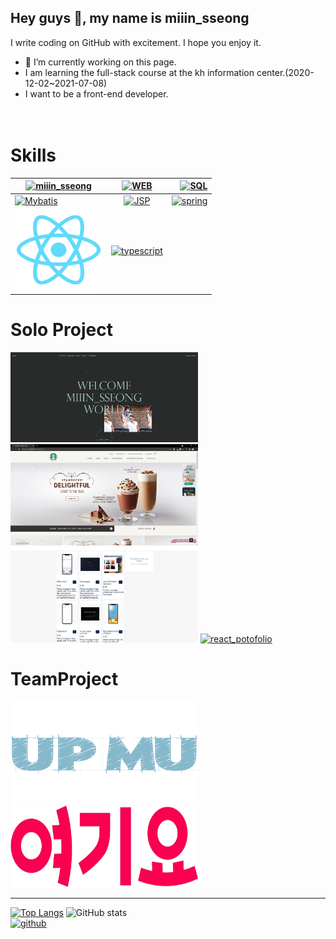 ## Hey guys 👋, my name is miiin_sseong

I write coding on GitHub with excitement.
I hope you enjoy it.


- 🔭 I’m currently working on this page. 
- I am learning the full-stack course at the kh information center.(2020-12-02~2021-07-08)
- I want to be a front-end developer.
<br><br><br>



# Skills
[<img alt="miiin_sseong" src="https://ryulth.com/assets//img/Java-logo.png" width="200" height="100">](https://github.com/alstjd0051/JAVA) | [<img alt="WEB" src="https://fiverr-res.cloudinary.com/images/t_main1,q_auto,f_auto,q_auto,f_auto/gigs/116550465/original/0fbd11ff09a130dda503c44e00d46cd20ea50589/do-any-coding-in-html-javascript-jquery.png" width="200" height="100">](https://github.com/alstjd0051/WEB_KH) | [<img alt="SQL" src="https://media.vlpt.us/images/ghd64845/post/05309814-d0d0-45f4-b685-54308695e7a2/SQL.png" width="200" height="100" >](https://github.com/alstjd0051/SQL/tree/master/oracle_workspace)
---|:---:|---:
[<img alt="Mybatis" src="https://media.vlpt.us/images/eesiwoo/post/5bb2a71b-0692-43b0-b638-a4337975d203/mybatis-superbird-small.png" width="200" height="100">](https://github.com/alstjd0051/web_sever_worspace/tree/main/maven-mybatis) | [<img alt="JSP" src="https://miro.medium.com/max/630/1*zKnKunxf74dpaMMtcKrB9g.png" width="200">](https://github.com/alstjd0051/web_sever_worspace) | [<img alt="spring" src="https://encrypted-tbn0.gstatic.com/images?q=tbn:ANd9GcRWRgauCGmj5swudU_5YcZ2Bn6yfr6bpYM4ig&usqp=CAU" width="200">](https://github.com/alstjd0051/web_sever_worspace) |
[<img alt="react" src="https://github.com/alstjd0051/React-shop/blob/master/public/logo512.png?raw=true" width="140" height="130">](https://github.com/alstjd0051/React-shop) | [<img alt="typescript" src="https://encrypted-tbn0.gstatic.com/images?q=tbn:ANd9GcRdOEi-bSS4koMCjuds0MnvbeamMhtYt0e_Rg&usqp=CAU" width="200" height="130">](https://github.com/alstjd0051/TypeScript)


# Solo Project

[<img alt="firstHTML" src="https://github.com/alstjd0051/WEB_Project/blob/master/assets/img/Main.png?raw=true" width="300">](https://alstjd0051.github.io/WEB_Project/)[<img alt="minseongbucks" src="https://github.com/alstjd0051/minseongbucks_project/raw/master/screen_shot.png?raw=true" width="300">](https://github.com/alstjd0051/minseongbucks_project) [<img alt="reactProject" src="https://github.com/alstjd0051/React-shop/blob/master/img.png?raw=true" width="300">](https://github.com/alstjd0051/React-shop) [<img alt="react_potofolio" src="https://github.com/alstjd0051/PORTFOLIO/blob/master/public/asset/1.png?raw=true" width="300">](https://alstjd0051.github.io/PORTFOLIO/) 







# TeamProject
[<img alt="upmu" src="https://github.com/HSdover/final-pjt-upmu/raw/master/src/main/webapp/resources/images/logo1.png" width="300" height=163.5>](https://github.com/HSdover/final-pjt-upmu/)[<img alt="semi_pj" src="https://github.com/ksh940911/KH_SEMI_PROJECT/blob/main/yeogiyo/WebContent/images/yeogiyo.png?raw=true" width="300" height="130">](https://github.com/ksh940911/KH_SEMI_PROJECT)


<hr>




[![Top Langs](https://github-readme-stats.vercel.app/api/top-langs/?username=alstjd0051)](https://github.com/alstjd0051) 
![GitHub stats](https://github-readme-stats.vercel.app/api?username=alstjd0051&show_icons=true)  
[<img src='https://cdn.jsdelivr.net/npm/simple-icons@3.0.1/icons/github.svg' alt='github' height='40' background-color: e9ebef> ](https://github.com/alstjd0051)
